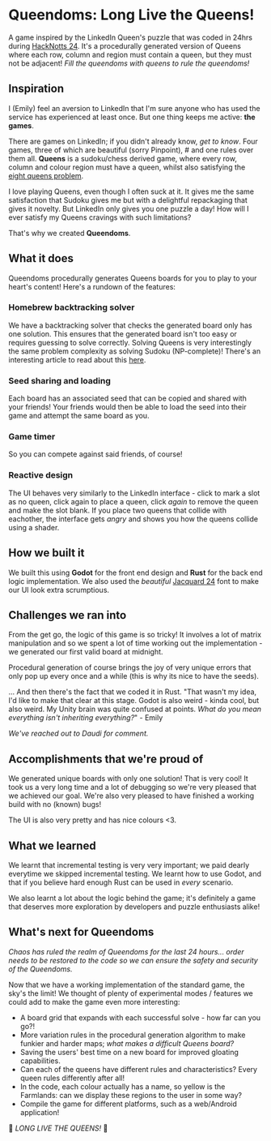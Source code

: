 # Queendoms: Long Live the Queens!

A game inspired by the LinkedIn Queen's puzzle that was coded in 24hrs during [HackNotts 24](https://hacknotts-24.devpost.com/). It's a procedurally generated version
 of Queens where each row, column and region must contain a queen, but they must not be adjacent! 
 _Fill the queendoms with queens to rule the queendoms!_

## Inspiration
I (Emily) feel an aversion to LinkedIn that I'm sure anyone who has used the service has experienced at least once. 
But one thing keeps me active: **the games**. 

There are games on LinkedIn; if you didn't already know, _get to know_. 
Four games, three of which are beautiful (sorry Pinpoint), #
and one rules over them all. 
**Queens** is a sudoku/chess derived game, where every row, 
column and colour region must have a queen, whilst also 
satisfying the [eight queens problem](https://www.geeksforgeeks.org/8-queen-problem/).

I love playing Queens, even though I often suck at it. 
It gives me the same satisfaction that Sudoku gives me but with 
a delightful repackaging that gives it novelty. But LinkedIn only gives you one puzzle a day! 
How will I ever satisfy my Queens cravings with such limitations?

That's why we created **Queendoms**. 

## What it does
Queendoms procedurally generates Queens boards for you to play to your heart's content! Here's a rundown of the features:

### Homebrew backtracking solver
We have a backtracking solver that checks the generated board only has one solution. This ensures that the generated board isn't too easy or requires guessing to solve correctly. Solving Queens is very interestingly the same problem complexity as solving Sudoku (NP-complete)! There's an interesting article to read about this [here](https://www.researchgate.net/publication/238205893_Complexity_and_Completeness_of_Finding_Another_Solution_and_Its_Application_to_Puzzles).

### Seed sharing and loading
Each board has an associated seed that can be copied and shared with your friends! Your friends would then be able to load the seed into their game and attempt the same board as you.

### Game timer
So you can compete against said friends, of course!

### Reactive design
The UI behaves very similarly to the LinkedIn interface - click to mark a slot as no queen, click again to place a queen, click _again_ to remove the queen and make the slot blank. If you place two queens that collide with eachother, the interface gets _angry_ and shows you how the queens collide using a shader.

## How we built it
We built this using **Godot** for the front end design and **Rust** for the back end logic implementation. 
We also used the _beautiful_ [Jacquard 24](https://fonts.google.com/specimen/Jacquard+24/about?query=Sarah+Cadigan-Fried) 
font to make our UI look extra scrumptious.

## Challenges we ran into
From the get go, the logic of this game is so tricky! It involves a lot of matrix manipulation and so we spent a lot of time working out the implementation - we generated our first valid board at midnight.

Procedural generation of course brings the joy of very unique errors that only pop up every once and a while (this is why its nice to have the seeds). 

... And then there's the fact that we coded it in Rust. 
"That wasn't my idea, I'd like to make that clear at this stage. Godot is also weird - kinda cool, but also weird. My Unity brain was quite confused at points. _What do you mean everything isn't inheriting everything?_" - Emily

_We've reached out to Daudi for comment._

## Accomplishments that we're proud of

We generated unique boards with only one solution! That is very cool! It took us a very long time and a lot of debugging so we're very pleased that we achieved our goal. We're also very pleased to have finished a working build with no (known) bugs!

The UI is also very pretty and has nice colours <3.

## What we learned

We learnt that incremental testing is very very important; we paid dearly everytime we skipped incremental testing. We learnt how to use Godot, and that if you believe hard enough Rust can be used in _every_ scenario.

We also learnt a lot about the logic behind the game; it's definitely a game that deserves more exploration by developers and puzzle enthusiasts alike!

## What's next for Queendoms

_Chaos has ruled the realm of Queendoms for the last 24 hours... order needs to be restored to the code so we can ensure the safety and security of the Queendoms._

Now that we have a working implementation of the standard game, the sky's the limit! We thought of plenty of experimental modes / features we could add to make the game even more interesting: 
- A board grid that expands with each successful solve - how far can you go?!
- More variation rules in the procedural generation algorithm to make funkier and harder maps; _what makes a difficult Queens board?_
- Saving the users' best time on a new board for improved gloating capabilities.
- Can each of the queens have different rules and characteristics? Every queen rules differently after all!
- In the code, each colour actually has a name, so yellow is the Farmlands: can we display these regions to the user in some way?
- Compile the game for different platforms, such as a web/Android application!


🌟 _LONG LIVE THE QUEENS!_ 🌟
